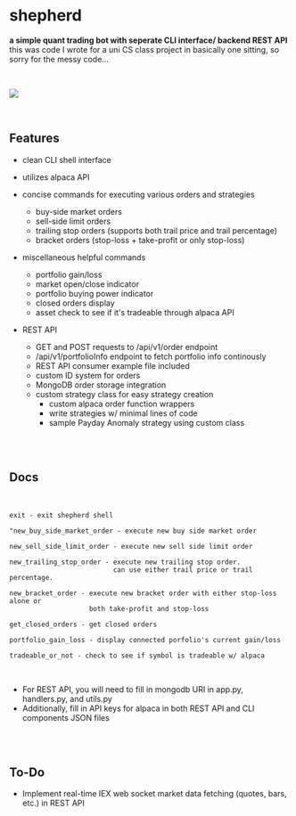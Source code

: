 # shepherd
<b> a simple quant trading bot with seperate CLI interface/ backend REST API </b>
<br>
this was code I wrote for a uni CS class project in basically one sitting, so sorry for the messy code...


<br>

![](https://user-images.githubusercontent.com/71098497/134826072-b99b649f-72e3-457f-b4b9-b4a107247616.png)


<br>

## Features
 - clean CLI shell interface
 - utilizes alpaca API
 - concise commands for executing various orders and strategies
    - buy-side market orders
    - sell-side limit orders
    - trailing stop orders (supports both trail price and trail percentage)
    - bracket orders (stop-loss + take-profit or only stop-loss)
    
 - miscellaneous helpful commands 
    - portfolio gain/loss
    - market open/close indicator
    - portfolio buying power indicator
    - closed orders display
    - asset check to see if it's tradeable through alpaca API

 - REST API
    - GET and POST requests to /api/v1/order endpoint
    - /api/v1/portfolioInfo endpoint to fetch portfolio info continously
    - REST API consumer example file included
    - custom ID system for orders
    - MongoDB order storage integration
    - custom strategy class for easy strategy creation
      - custom alpaca order function wrappers
      - write strategies w/ minimal lines of code
      - sample Payday Anomaly strategy using custom class
 
 <br>

<br>

 ## Docs
<br>

```
exit - exit shepherd shell
```
```
"new_buy_side_market_order - execute new buy side market order
```
```
new_sell_side_limit_order - execute new sell side limit order
```
```
new_trailing_stop_order - execute new trailing stop order.
                          can use either trail price or trail percentage.
```
```
new_bracket_order - execute new bracket order with either stop-loss alone or
                    both take-profit and stop-loss
```
```
get_closed_orders - get closed orders 
```
```
portfolio_gain_loss - display connected porfolio's current gain/loss
```
```
tradeable_or_not - check to see if symbol is tradeable w/ alpaca
```

<br>

- For REST API, you will need to fill in mongodb URI in app.py, handlers.py, and utils.py
- Additionally, fill in API keys for alpaca in both REST API and CLI components JSON files

<br>
<br>
 
 ## To-Do

- Implement real-time IEX web socket market data fetching (quotes, bars, etc.) in REST API
